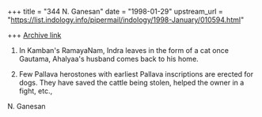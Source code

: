 +++
title = "344 N. Ganesan"
date = "1998-01-29"
upstream_url = "https://list.indology.info/pipermail/indology/1998-January/010594.html"

+++
[Archive link](https://list.indology.info/pipermail/indology/1998-January/010594.html)

1. In Kamban's RamayaNam, Indra leaves in the form of a cat
once Gautama, Ahalyaa's husband comes back to his home.

2. Few Pallava herostones with earliest Pallava inscriptions
are erected for dogs. They have saved the cattle being stolen,
helped the owner in a fight, etc.,

N. Ganesan



